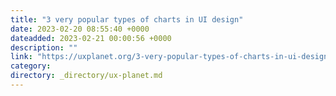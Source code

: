 ```yaml
---
title: "3 very popular types of charts in UI design"
date: 2023-02-20 08:55:40 +0000
dateadded: 2023-02-21 00:00:56 +0000
description: ""
link: "https://uxplanet.org/3-very-popular-types-of-charts-in-ui-design-45809c66832e?source=rss----819cc2aaeee0---4"
category:
directory: _directory/ux-planet.md
---
```

